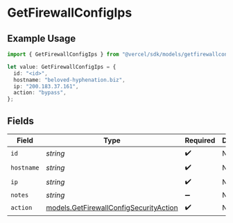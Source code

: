 # GetFirewallConfigIps

## Example Usage

```typescript
import { GetFirewallConfigIps } from "@vercel/sdk/models/getfirewallconfigop.js";

let value: GetFirewallConfigIps = {
  id: "<id>",
  hostname: "beloved-hyphenation.biz",
  ip: "200.183.37.161",
  action: "bypass",
};
```

## Fields

| Field                                                                                  | Type                                                                                   | Required                                                                               | Description                                                                            |
| -------------------------------------------------------------------------------------- | -------------------------------------------------------------------------------------- | -------------------------------------------------------------------------------------- | -------------------------------------------------------------------------------------- |
| `id`                                                                                   | *string*                                                                               | :heavy_check_mark:                                                                     | N/A                                                                                    |
| `hostname`                                                                             | *string*                                                                               | :heavy_check_mark:                                                                     | N/A                                                                                    |
| `ip`                                                                                   | *string*                                                                               | :heavy_check_mark:                                                                     | N/A                                                                                    |
| `notes`                                                                                | *string*                                                                               | :heavy_minus_sign:                                                                     | N/A                                                                                    |
| `action`                                                                               | [models.GetFirewallConfigSecurityAction](../models/getfirewallconfigsecurityaction.md) | :heavy_check_mark:                                                                     | N/A                                                                                    |
